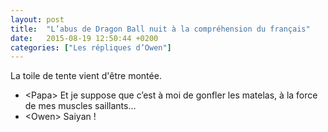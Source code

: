 ```yaml
---
layout: post
title:  "L’abus de Dragon Ball nuit à la compréhension du français"
date:   2015-08-19 12:50:44 +0200
categories: ["Les répliques d’Owen"]
---
```


La toile de tente vient d'être montée.

-   \<Papa\> Et je suppose que c’est à moi de gonfler les matelas, à la force de mes muscles saillants…
-   \<Owen\> Saiyan !

<!--more-->
